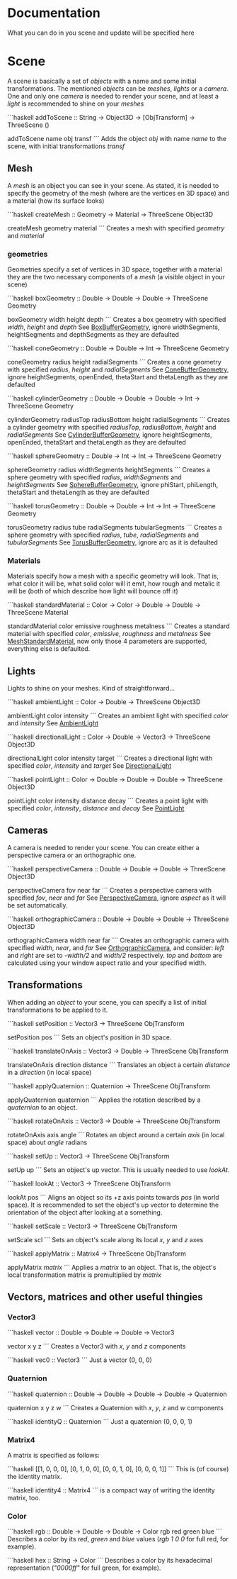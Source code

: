 # Documentation

What you can do in you scene and update will be specified here

# Scene

A scene is basically a set of *objects* with a name and some initial transformations. The mentioned *objects* can be *meshes*, *lights* or a *camera*. One and only one *camera* is needed to render your scene, and at least a *light* is recommended to shine on your *meshes*

´´´haskell
addToScene :: String -> Object3D -> [ObjTransform] -> ThreeScene ()

addToScene name obj transf
´´´
Adds the object *obj* with name *name* to the scene, with initial transformations *transf*


## Mesh

A *mesh* is an object you can see in your scene. As stated, it is needed to specify the geometry of the mesh (where are the vertices en 3D space) and a material (how its surface looks)

´´´haskell
createMesh :: Geometry -> Material -> ThreeScene Object3D

createMesh geometry material
´´´
Creates a mesh with specified *geometry* and *material*


### geometries

Geometries specify a set of vertices in 3D space, together with a material they are the two necessary components of a *mesh* (a visible object in your scene)

´´´haskell
boxGeometry :: Double -> Double -> Double -> ThreeScene Geometry

boxGeometry width height depth
´´´
Creates a box geometry with specified *width*, *height* and *depth*
See [BoxBufferGeometry](https://threejs.org/docs/index.html#api/geometries/BoxBufferGeometry), ignore widthSegments, heightSegments and depthSegments as they are defaulted


´´´haskell
coneGeometry :: Double -> Double -> Int -> ThreeScene Geometry

coneGeometry radius height radialSegments
´´´
Creates a cone geometry with specified *radius*, *height* and *radialSegments*
See [ConeBufferGeometry](https://threejs.org/docs/index.html#api/geometries/ConeBufferGeometry), ignore heightSegments, openEnded, thetaStart and thetaLength as they are defaulted


´´´haskell
cylinderGeometry :: Double -> Double -> Double -> Int -> ThreeScene Geometry

cylinderGeometry radiusTop radiusBottom height radialSegments
´´´
Creates a cylinder geometry with specified *radiusTop*, *radiusBottom*, *height* and *radialSegments*
See [CylinderBufferGeometry](https://threejs.org/docs/index.html#api/geometries/CylinderBufferGeometry), ignore heightSegments, openEnded, thetaStart and thetaLength as they are defaulted


´´´haskell
sphereGeometry :: Double -> Int -> Int -> ThreeScene Geometry

sphereGeometry radius widthSegments heightSegments
´´´
Creates a sphere geometry with specified *radius*, *widthSegments* and *heightSegments*
See [SphereBufferGeometry](https://threejs.org/docs/index.html#api/geometries/SphereBufferGeometry), ignore phiStart, phiLength, thetaStart and thetaLength as they are defaulted


´´´haskell
torusGeometry :: Double -> Double -> Int -> Int -> ThreeScene Geometry

torusGeometry radius tube radialSegments tubularSegments
´´´
Creates a sphere geometry with specified *radius*, *tube*, *radialSegments* and *tubularSegments*
See [TorusBufferGeometry](https://threejs.org/docs/index.html#api/geometries/TorusBufferGeometry), ignore arc as it is defaulted


### Materials

Materials specify how a mesh with a specific geometry will look. That is, what color it will be, what solid color will it emit, how rough and metalic it will be (both of which describe how light will bounce off it)

´´´haskell
standardMaterial :: Color -> Color -> Double -> Double -> ThreeScene Material

standardMaterial color emissive roughness metalness
´´´
Creates a standard material with specified *color*, *emissive*, *roughness* and *metalness*
See [MeshStandardMaterial](https://threejs.org/docs/index.html#api/materials/MeshStandardMaterial), now only those 4 parameters are supported, everything else is defaulted.


## Lights

Lights to shine on your meshes. Kind of straightforward...

´´´haskell
ambientLight :: Color -> Double -> ThreeScene Object3D

ambientLight color intensity
´´´
Creates an ambient light with specified *color* and *intensity*
See [AmbientLight](https://threejs.org/docs/index.html#api/lights/AmbientLight)


´´´haskell
directionalLight :: Color -> Double -> Vector3 -> ThreeScene Object3D

directionalLight color intensity target
´´´
Creates a directional light with specified *color*, *intensity* and *target*
See [DirectionalLight](https://threejs.org/docs/index.html#api/lights/DirectionalLight)


´´´haskell
pointLight :: Color -> Double -> Double -> Double -> ThreeScene Object3D

pointLight color intensity distance decay
´´´
Creates a point light with specified *color*, *intensity*, *distance* and *decay*
See [PointLight](https://threejs.org/docs/index.html#api/lights/PointLight)


## Cameras

A camera is needed to render your scene. You can create either a perspective camera or an orthographic one.

´´´haskell
perspectiveCamera :: Double -> Double -> Double -> ThreeScene Object3D

perspectiveCamera fov near far
´´´
Creates a perspective camera with specified *fov*, *near* and *far*
See [PerspectiveCamera](https://threejs.org/docs/index.html#api/cameras/PerspectiveCamera), ignore *aspect* as it will be set automatically.


´´´haskell
orthographicCamera :: Double -> Double -> Double -> ThreeScene Object3D

orthographicCamera width near far
´´´
Creates an orthographic camera with specified *width*, *near*, and *far*
See [OrthographicCamera](https://threejs.org/docs/index.html#api/cameras/OrthographicCamera), and consider: *left* and *right* are set to *-width/2* and *width/2* respectively. *top* and *bottom* are calculated using your window aspect ratio and your specified width.


## Transformations

When adding an *object* to your scene, you can specify a list of initial transformations to be applied to it.

´´´haskell
setPosition :: Vector3 -> ThreeScene ObjTransform

setPosition pos
´´´
Sets an object's position in 3D space.


´´´haskell
translateOnAxis :: Vector3 -> Double -> ThreeScene ObjTransform

translateOnAxis direction distance
´´´
Translates an object a certain *distance* in a *direction* (in local space)


´´´haskell
applyQuaternion :: Quaternion -> ThreeScene ObjTransform

applyQuaternion quaternion
´´´
Applies the rotation described by a *quaternion* to an object.


´´´haskell
rotateOnAxis :: Vector3 -> Double -> ThreeScene ObjTransform

rotateOnAxis axis angle
´´´
Rotates an object around a certain *axis* (in local space) about *angle* radians


´´´haskell
setUp :: Vector3 -> ThreeScene ObjTransform

setUp up
´´´
Sets an object's up vector. This is usually needed to use *lookAt*.


´´´haskell
lookAt :: Vector3 -> ThreeScene ObjTransform

lookAt pos
´´´
Aligns an object so its +z axis points towards *pos* (in world space). It is recommended to set the object's up vector to determine the orientation of the object after looking at a something.


´´´haskell
setScale :: Vector3 -> ThreeScene ObjTransform

setScale scl
´´´
Sets an object's scale along its local *x*, *y* and *z* axes


´´´haskell
applyMatrix :: Matrix4 -> ThreeScene ObjTransform

applyMatrix *matrix*
´´´
Applies a *matrix* to an object. That is, the object's local transformation matrix is premultiplied by *matrix*


## Vectors, matrices and other useful thingies

### Vector3

´´´haskell
vector :: Double -> Double -> Double -> Vector3

vector x y z
´´´
Creates a Vector3 with *x*, *y* and *z* components


´´´haskell
vec0 :: Vector3
´´´
Just a vector (0, 0, 0)


### Quaternion

´´´haskell
quaternion :: Double -> Double -> Double -> Double -> Quaternion

quaternion x y z w
´´´
Creates a Quaternion with *x*, *y*, *z* and *w* components


´´´haskell
identityQ :: Quaternion
´´´
Just a quaternion (0, 0, 0, 1)


### Matrix4

A matrix is specified as follows:

´´´haskell
[[1, 0, 0, 0],
 [0, 1, 0, 0],
 [0, 0, 1, 0],
 [0, 0, 0, 1]]
´´´
This is (of course) the identity matrix.


´´´haskell
identity4 :: Matrix4
´´´
is a compact way of writing the identity matrix, too.


### Color

´´´haskell
rgb :: Double -> Double -> Double -> Color
rgb red green blue
´´´
Describes a color by its *red*, *green* and *blue* values (*rgb 1 0 0* for full red, for example).


´´´haskell
hex :: String -> Color
´´´
Describes a color by its hexadecimal representation (*"0000ff"* for full green, for example).

